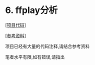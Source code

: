 # 6. ffplay分析

[[项目代码]](https://github.com/WONGZEONJYU/Audio_and-_Video_Note/tree/main/code/win/3-ffplay/01-ffplay)

[[参考资料]](https://ffmpeg.xianwaizhiyin.net/ffplay/)

项目已经有大量的代码注释,请结合参考资料

笔者水平有限,如有错误,请指出

